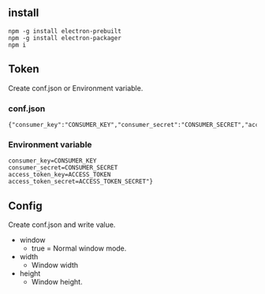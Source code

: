 
## install

```
npm -g install electron-prebuilt
npm -g install electron-packager
npm i
```

## Token

Create conf.json or Environment variable.

### conf.json

```
{"consumer_key":"CONSUMER_KEY","consumer_secret":"CONSUMER_SECRET","access_token_key":"ACCESS_TOKEN","access_token_secret":"ACCESS_TOKEN_SECRET"}
```

### Environment variable

```
consumer_key=CONSUMER_KEY
consumer_secret=CONSUMER_SECRET
access_token_key=ACCESS_TOKEN
access_token_secret=ACCESS_TOKEN_SECRET"}
```

## Config

Create conf.json and write value.

* window
   * true = Normal window mode.
* width
   * Window width
* height
   * Window height.
